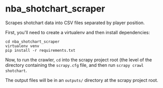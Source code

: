 # nba_shotchart_scraper
Scrapes shotchart data into CSV files separated by player position.

First, you'll need to create a virtualenv and then install dependencies:
```
cd nba_shotchart_scraper
virtualenv venv
pip install -r requirements.txt
```

Now, to run the crawler, `cd` into the scrapy project root (the level of the directory containing the `scrapy.cfg` file, and then run `scrapy crawl shotchart`.

The output files will be in an `outputs/` directory at the scrapy project root.
